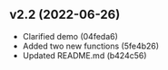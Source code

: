 ## v2.2 (2022-06-26)

* Clarified demo (04feda6)
* Added two new functions (5fe4b26)
* Updated README.md (b424c56)


